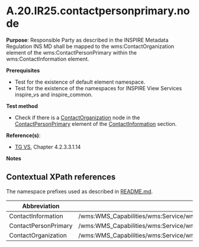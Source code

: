 # A.20.IR25.contactpersonprimary.node

**Purpose**: Responsible Party as described in the INSPIRE Metadata Regulation INS MD shall be mapped to the wms:ContactOrganization element of the wms:ContactPersonPrimary within the wms:ContactInformation element.

**Prerequisites**

* Test for the existence of default element namespace.
* Test for the existence of the namespaces for INSPIRE View Services inspire_vs and inspire_common.

**Test method**

* Check if there is a [ContactOrganization](#ContactOrganization) node in the [ContactPersonPrimary](#ContactPersonPrimary) element of the [ContactInformation](#ContactInformation) section.

**Reference(s)**:
* [TG VS](README.md#ref_TG_VS), Chapter 4.2.3.3.1.14

**Notes**

## Contextual XPath references

The namespace prefixes used as described in [README.md](README.md#namespaces).

Abbreviation                                               |  XPath expression
---------------------------------------------------------- | -------------------------------------------------------------------------
ContactInformation <a name="ContactInformation"></a> | /wms:WMS_Capabilities/wms:Service/wms:ContactInformation
ContactPersonPrimary <a name="ContactPersonPrimary"></a> | /wms:WMS_Capabilities/wms:Service/wms:ContactInformation/wms:ContactPersonPrimary
ContactOrganization <a name="ContactOrganization"></a> | /wms:WMS_Capabilities/wms:Service/wms:ContactInformation/wms:ContactPersonPrimary/wms:ContactOrganization
